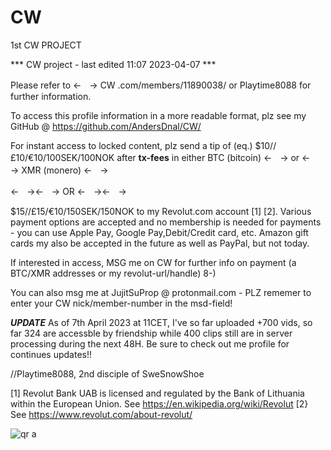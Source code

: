 # CW
1st CW PROJECT 


*** CW project - last edited 11:07 2023-04-07 ***


Please refer to ←ㅤ→ CW .com/members/11890038/ or Playtime8088 for further information.

To access this profile information in a more readable format, plz see my GitHub @ https://github.com/AndersDnal/CW/


For instant access to locked content, plz send a tip of (eq.) $10//£10/€10/100SEK/100NOK after **tx-fees** in either BTC (bitcoin) ←ㅤ→ or ←ㅤ→ XMR (monero) ←ㅤ→

 ←ㅤ→←ㅤ→ OR ←ㅤ→←ㅤ→

$15//£15/€10/150SEK/150NOK to my Revolut.com account [1] [2]. Various payment options are accepted and no membership is needed for payments - you can use Apple Pay, Google Pay,Debit/Credit card, etc. Amazon gift cards my also be accepted in the future as well as PayPal, but not today.

If interested in access, MSG me on CW for further info on payment (a BTC/XMR addresses or my revolut-url/handle) 8-) 

You can also msg me at JujitSuProp @ protonmail.com - PLZ rememer to enter your CW nick/member-number in the msd-field!

***UPDATE***
As of 7th April 2023 at 11CET, I've so far uploaded +700 vids, so far 324 are accessble by friendship while 400 clips still are in server processing during the next 48H. Be sure to check out me profile for continues updates!!



//Playtime8088, 2nd disciple of SweSnowShoe

[1] Revolut Bank UAB is licensed and regulated by the Bank of Lithuania within the European Union. See https://en.wikipedia.org/wiki/Revolut
[2} See https://www.revolut.com/about-revolut/


![qr a](https://user-images.githubusercontent.com/107717982/230580542-7e13a7bd-b9fb-4435-9d25-c1fed51d2117.png)

